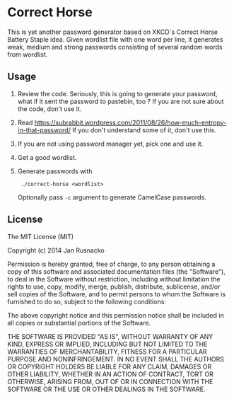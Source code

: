 # Correct Horse

This is yet another password generator based on XKCD`s Correct Horse Battery
Staple idea. Given wordlist file with one word per line, it generates weak,
medium and strong passwords consisting of several random words from wordlist.

## Usage

1. Review the code. Seriously, this is going to generate your password, what if 
   it sent the password to pastebin, too ? If you are not sure about the code,
   don't use it.

2. Read https://subrabbit.wordpress.com/2011/08/26/how-much-entropy-in-that-password/
   If you don't understand some of it, don't use this.

3. If you are not using password manager yet, pick one and use it.

4. Get a good wordlist.

5. Generate passwords with

		./correct-horse <wordlist>

   Optionally pass `-c` argument to generate CamelCase passwords.


## License

The MIT License (MIT)

Copyright (c) 2014 Jan Rusnacko

Permission is hereby granted, free of charge, to any person obtaining a copy
of this software and associated documentation files (the "Software"), to deal
in the Software without restriction, including without limitation the rights
to use, copy, modify, merge, publish, distribute, sublicense, and/or sell
copies of the Software, and to permit persons to whom the Software is
furnished to do so, subject to the following conditions:

The above copyright notice and this permission notice shall be included in all
copies or substantial portions of the Software.

THE SOFTWARE IS PROVIDED "AS IS", WITHOUT WARRANTY OF ANY KIND, EXPRESS OR
IMPLIED, INCLUDING BUT NOT LIMITED TO THE WARRANTIES OF MERCHANTABILITY,
FITNESS FOR A PARTICULAR PURPOSE AND NONINFRINGEMENT. IN NO EVENT SHALL THE
AUTHORS OR COPYRIGHT HOLDERS BE LIABLE FOR ANY CLAIM, DAMAGES OR OTHER
LIABILITY, WHETHER IN AN ACTION OF CONTRACT, TORT OR OTHERWISE, ARISING FROM,
OUT OF OR IN CONNECTION WITH THE SOFTWARE OR THE USE OR OTHER DEALINGS IN THE
SOFTWARE.